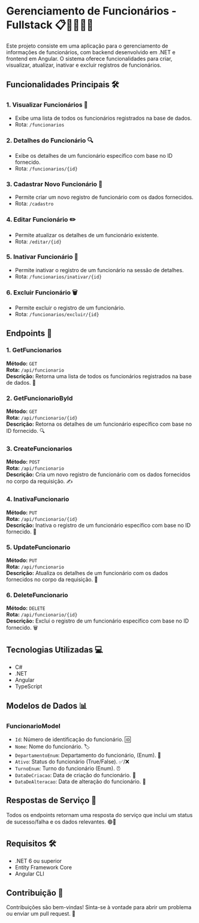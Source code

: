 # Gerenciamento de Funcionários - Fullstack 📋👨‍💼👩‍💼

Este projeto consiste em uma aplicação para o gerenciamento de informações de funcionários, com backend desenvolvido em .NET e frontend em Angular. O sistema oferece funcionalidades para criar, visualizar, atualizar, inativar e excluir registros de funcionários.

## Funcionalidades Principais 🛠️

### 1. Visualizar Funcionários 📜
   - Exibe uma lista de todos os funcionários registrados na base de dados.
   - Rota: `/funcionarios`

### 2. Detalhes do Funcionário 🔍
   - Exibe os detalhes de um funcionário específico com base no ID fornecido.
   - Rota: `/funcionarios/{id}`

### 3. Cadastrar Novo Funcionário 📝
   - Permite criar um novo registro de funcionário com os dados fornecidos.
   - Rota: `/cadastro`

### 4. Editar Funcionário ✏️
   - Permite atualizar os detalhes de um funcionário existente.
   - Rota: `/editar/{id}`

### 5. Inativar Funcionário 🚫
   - Permite inativar o registro de um funcionário na sessão de detalhes.
   - Rota: `/funcionarios/inativar/{id}`

### 6. Excluir Funcionário 🗑️
   - Permite excluir o registro de um funcionário.
   - Rota: `/funcionarios/excluir/{id}`


## Endpoints 🚀

### 1. GetFuncionarios
**Método:** `GET`  
**Rota:** `/api/funcionario`  
**Descrição:** Retorna uma lista de todos os funcionários registrados na base de dados. 📜

### 2. GetFuncionarioById
**Método:** `GET`  
**Rota:** `/api/funcionario/{id}`  
**Descrição:** Retorna os detalhes de um funcionário específico com base no ID fornecido. 🔍

### 3. CreateFuncionarios
**Método:** `POST`  
**Rota:** `/api/funcionario`  
**Descrição:** Cria um novo registro de funcionário com os dados fornecidos no corpo da requisição. ✍️

### 4. InativaFuncionario
**Método:** `PUT`  
**Rota:** `/api/funcionario/{id}`  
**Descrição:** Inativa o registro de um funcionário específico com base no ID fornecido. 🚫

### 5. UpdateFuncionario
**Método:** `PUT`  
**Rota:** `/api/funcionario`  
**Descrição:** Atualiza os detalhes de um funcionário com os dados fornecidos no corpo da requisição. 🔄

### 6. DeleteFuncionario
**Método:** `DELETE`  
**Rota:** `/api/funcionario/{id}`  
**Descrição:** Exclui o registro de um funcionário específico com base no ID fornecido. 🗑️

## Tecnologias Utilizadas 💻
- C#
- .NET
- Angular
- TypeScript

## Modelos de Dados 📊

### FuncionarioModel
- `Id`: Número de identificação do funcionário. 🆔
- `Nome`: Nome do funcionário. 🏷️
- `DepartamentoEnum`: Departamento do funcionário, (Enum). 🏢
- `Ativo`: Status do funcionário (True/False). ✅/❌
- `TurnoEnum`: Turno do funcionário (Enum). ⏰
- `DataDeCriacao`: Data de criação do funcionário. 📅
- `DataDeAlteracao`: Data de alteração do funcionário. 📅

## Respostas de Serviço 💬

Todos os endpoints retornam uma resposta do serviço que inclui um status de sucesso/falha e os dados relevantes. 🟢🔴

## Requisitos 🛠️

- .NET 6 ou superior
- Entity Framework Core
- Angular CLI

## Contribuição 🤝

Contribuições são bem-vindas! Sinta-se à vontade para abrir um problema ou enviar um pull request. 🚀

